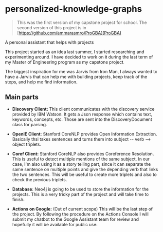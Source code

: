 # personalized-knowledge-graphs

>This was the first version of my capstone project for school. The second version of this project is in [https://github.com/ammarasmro/ProGBA](ProGBA)

A personal assistant that helps with projects

This project started as an idea last summer, I started researching and experimenting around. I have decided to work on it during the last term of my Master of Engineering program as my capstone project.

The biggest inspiration for me was Jarvis from Iron Man, I always wanted to have a Jarvis that can help me with building projects, keep track of the steps, and help me find information.


## Main parts
* **Discovery Client:** This client communicates with the discovery service provided by IBM Watson. It gets a Json response which contains text, keywords, concepts, etc. Those are sent into the DiscoveryDocument class for parsing.
* **OpenIE Client:** Stanford CoreNLP provides Open Information Extraction. Basically thsi takes sentences and turns them into subject -- verb --> object triplets.
* **Coref Client:** Stanford CoreNLP also provides Coreference Resolution. This is useful to detect multiple mentions of the same subject. In our case, I'm also using it as a story telling part, since it can separate the same sentence on multiple points and give the depending verb that links the two sentences. This will be useful to create more triplets and also to check the previous triplets.
* **Database:** Neo4j is going to be used to store the information for the projects. This is a very tricky part of the project and will take time to finish.

* **Actions on Google:** (Out of current scope) This will be the last step of the project. By following the procedure on the Actions Console I will submit my chatbot to the Google Assistant team for review and hopefully it will be available for public use.
